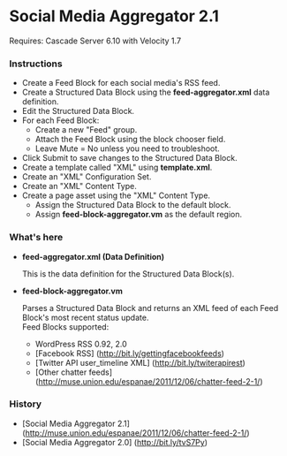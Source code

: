 # Social Media Aggregator 2.1 #

Requires: Cascade Server 6.10 with Velocity 1.7
	
### Instructions ###
* Create a Feed Block for each social media's RSS feed.
* Create a Structured Data Block using the **feed-aggregator.xml** data definition.
* Edit the Structured Data Block.
* For each Feed Block:	
	* Create a new "Feed" group.
	* Attach the Feed Block using the block chooser field.
	* Leave Mute = No unless you need to troubleshoot.
* Click Submit to save changes to the Structured Data Block.
* Create a template called "XML" using **template.xml**.
* Create an "XML" Configuration Set.
* Create an "XML" Content Type.
* Create a page asset using the "XML" Content Type.
	* Assign the Structured Data Block to the default block.
	* Assign **feed-block-aggregator.vm** as the default region.

### What's here ###
* **feed-aggregator.xml (Data Definition)**
	
	This is the data definition for the Structured Data Block(s).
* **feed-block-aggregator.vm**
	
	Parses a Structured Data Block and returns an XML feed of each Feed Block's most recent status update.    
	Feed Blocks supported:
    * WordPress RSS 0.92, 2.0
    * [Facebook RSS] (http://bit.ly/gettingfacebookfeeds)
    * [Twitter API user_timeline XML] (http://bit.ly/twiterapirest)
    * [Other chatter feeds] (http://muse.union.edu/espanae/2011/12/06/chatter-feed-2-1/)

### History ###
* [Social Media Aggregator 2.1] (http://muse.union.edu/espanae/2011/12/06/chatter-feed-2-1/)
* [Social Media Aggregator 2.0] (http://bit.ly/tvS7Py)